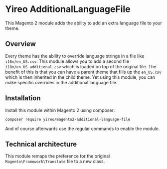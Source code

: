 # Yireo AdditionalLanguageFile
This Magento 2 module adds the ability to add an extra language file to
your theme. 

## Overview
Every theme has the ability to override language strings in a file like
`i18n/en_US.csv`. This module allows you to add a second file
`i18n/en_US_additional.csv` which is loaded on top of the original file.
The benefit of this is that you can have a parent theme that fills up
the `en_US.csv` which is then inherited in the child theme. Yet using
this module, you can make specific overrides in the additional language
file.

## Installation
Install this module within Magento 2 using composer:

    composer require yireo/magento2-additional-language-file

And of course afterwards use the regular commands to enable the module.

## Technical architecture
This module remaps the preference for the original `Magento\Framework\Translate` file to a new class.
